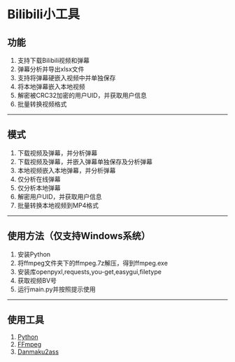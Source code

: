 # Bilibili小工具
## 功能
1. 支持下载Bilibili视频和弹幕
2. 弹幕分析并导出xlsx文件
3. 支持将弹幕硬嵌入视频中并单独保存
4. 将本地弹幕嵌入本地视频
5. 解密被CRC32加密的用户UID，并获取用户信息
6. 批量转换视频格式
***
## 模式
1. 下载视频及弹幕，并分析弹幕
2. 下载视频及弹幕，并嵌入弹幕单独保存及分析弹幕
3. 本地视频嵌入本地弹幕，并分析弹幕
4. 仅分析在线弹幕
5. 仅分析本地弹幕
6. 解密用户UID，并获取用户信息
7. 批量转换本地视频到MP4格式
***
## 使用方法（仅支持Windows系统）
1. 安装Python
2. 将ffmpeg文件夹下的ffmpeg.7z解压，得到ffmpeg.exe
3. 安装库openpyxl,requests,you-get,easygui,filetype
4. 获取视频BV号
5. 运行main.py并按照提示使用
***
## 使用工具
1. <a href="https://www.python.org/">Python</a>
2. <a href="https://github.com/FFmpeg/FFmpeg">FFmpeg</a>
3. <a href="https://github.com/m13253/danmaku2ass">Danmaku2ass</a>
